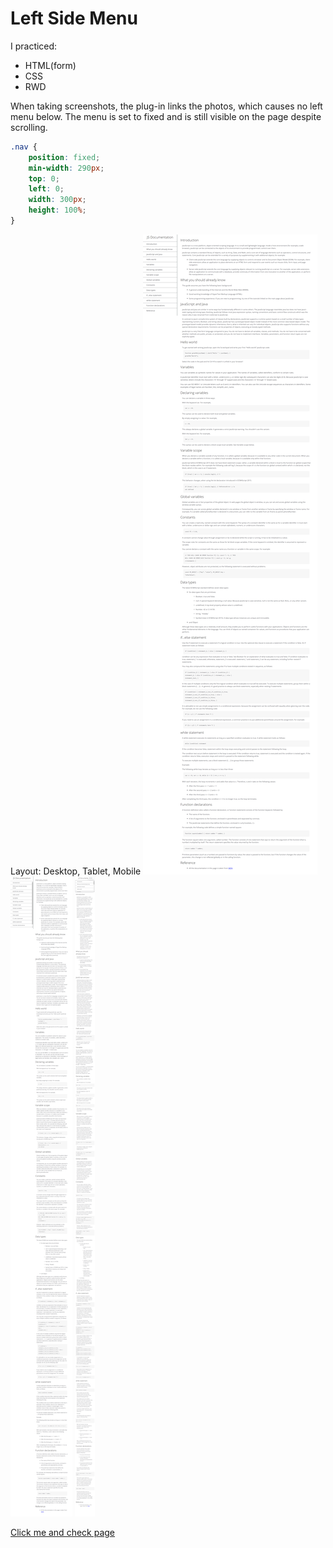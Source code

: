 # Left Side Menu

I practiced:
* HTML(form)
* CSS
* RWD

When taking screenshots, the plug-in links the photos, which causes no left menu below. The menu is set to fixed and is still visible on the page despite scrolling.

```css
.nav {
    position: fixed;
    min-width: 290px;
    top: 0;
    left: 0;
    width: 300px;
    height: 100%;
}
```

Layout: Desktop, Tablet, Mobile
![](images/freeCodeCamp-Technical-Documentation-Page-Desktop.png)
![](images/freeCodeCamp-Technical-Documentation-Page-Tablet.png)
![](images/freeCodeCamp-Technical-Documentation-Page-Mobile.png)

[Click me and check page](https://technical-documentation-page.freecodecamp.rocks/)